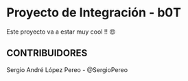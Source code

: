 # Proyecto de Integración - b0T

Este proyecto va a estar muy cool !! 😍

 ## CONTRIBUIDORES

Sergio André López Pereo    -   @SergioPereo
